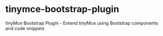 # tinymce-bootstrap-plugin
tinyMce Bootstrap Plugin - Extend tinyMce using Bootstrap components and code snippets
